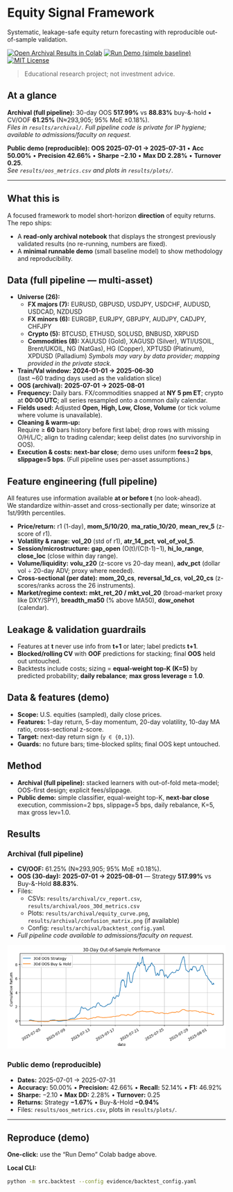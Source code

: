 # Equity Signal Framework
Systematic, leakage-safe equity return forecasting with reproducible out-of-sample validation.

[![Open Archival Results in Colab](https://colab.research.google.com/assets/colab-badge.svg)](https://colab.research.google.com/github/niveth-n/equity-signal-framework/blob/main/notebooks/archival_results.ipynb)
[![Run Demo (simple baseline)](https://colab.research.google.com/assets/colab-badge.svg)](https://colab.research.google.com/github/niveth-n/equity-signal-framework/blob/main/notebooks/run_demo.ipynb)
[![MIT License](https://img.shields.io/badge/license-MIT-black.svg)](LICENSE)

> Educational research project; not investment advice.

## At a glance
**Archival (full pipeline):** 30-day OOS **517.99%** vs **88.83%** buy-&-hold • CV/OOF **61.25%** (N≈293,905; 95% MoE ±0.18%).  
*Files in `results/archival/`. Full pipeline code is private for IP hygiene; available to admissions/faculty on request.*

**Public demo (reproducible):** **OOS 2025-07-01 → 2025-07-31** • **Acc 50.00%** • **Precision 42.66%** • **Sharpe −2.10** • **Max DD 2.28%** • **Turnover 0.25**.  
*See `results/oos_metrics.csv` and plots in `results/plots/`.*

---

## What this is
A focused framework to model short-horizon **direction** of equity returns. The repo ships:
- A **read-only archival notebook** that displays the strongest previously validated results (no re-running, numbers are fixed).
- A **minimal runnable demo** (small baseline model) to show methodology and reproducibility.

## Data (full pipeline — multi-asset)
- **Universe (26):**
  - **FX majors (7):** EURUSD, GBPUSD, USDJPY, USDCHF, AUDUSD, USDCAD, NZDUSD
  - **FX minors (6):** EURGBP, EURJPY, GBPJPY, AUDJPY, CADJPY, CHFJPY
  - **Crypto (5):** BTCUSD, ETHUSD, SOLUSD, BNBUSD, XRPUSD
  - **Commodities (8):** XAUUSD (Gold), XAGUSD (Silver), WTI/USOIL, Brent/UKOIL, NG (NatGas), HG (Copper), XPTUSD (Platinum), XPDUSD (Palladium)
  *Symbols may vary by data provider; mapping provided in the private stack.*
- **Train/Val window:** **2024-01-01 → 2025-06-30**  
  (last ~60 trading days used as the validation slice)
- **OOS (archival):** **2025-07-01 → 2025-08-01**
- **Frequency:** Daily bars. FX/commodities snapped at **NY 5 pm ET**; crypto at **00:00 UTC**; all series resampled onto a common daily calendar.
- **Fields used:** Adjusted **Open, High, Low, Close, Volume** (or tick volume where volume is unavailable).
- **Cleaning & warm-up:**  
  Require ≥ **60** bars history before first label; drop rows with missing O/H/L/C; align to trading calendar; keep delist dates (no survivorship in OOS).
- **Execution & costs:** **next-bar close**; demo uses uniform **fees=2 bps**, **slippage=5 bps**. (Full pipeline uses per-asset assumptions.)

## Feature engineering (full pipeline)
All features use information available **at or before t** (no look-ahead).  
We standardize within-asset and cross-sectionally per date; winsorize at 1st/99th percentiles.

- **Price/return:** r1 (1-day), **mom_5/10/20**, **ma_ratio_10/20**, **mean_rev_5** (z-score of r1).
- **Volatility & range:** **vol_20** (std of r1), **atr_14_pct**, **vol_of_vol_5**.
- **Session/microstructure:** **gap_open** (O(t)/(C(t-1)−1), **hi_lo_range**, **close_loc** (close within day range).
- **Volume/liquidity:** **volu_z20** (z-score vs 20-day mean), **adv_pct** (dollar vol ÷ 20-day ADV; proxy where needed).
- **Cross-sectional (per date):** **mom_20_cs**, **reversal_1d_cs**, **vol_20_cs** (z-scores/ranks across the 26 instruments).
- **Market/regime context:** **mkt_ret_20 / mkt_vol_20** (broad-market proxy like DXY/SPY), **breadth_ma50** (% above MA50), **dow_onehot** (calendar).

## Leakage & validation guardrails
- Features at **t** never use info from **t+1** or later; label predicts **t+1**.  
- **Blocked/rolling CV** with **OOF** predictions for stacking; final **OOS** held out untouched.  
- Backtests include costs; sizing = **equal-weight top-K (K=5)** by predicted probability; **daily rebalance**; **max gross leverage = 1.0**.

## Data & features (demo)
- **Scope:** U.S. equities (sampled), daily close prices.
- **Features:** 1-day return, 5-day momentum, 20-day volatility, 10-day MA ratio, cross-sectional z-score.
- **Target:** next-day return sign (`y ∈ {0,1}`).
- **Guards:** no future bars; time-blocked splits; final OOS kept untouched.

## Method
- **Archival (full pipeline):** stacked learners with out-of-fold meta-model; OOS-first design; explicit fees/slippage.
- **Public demo:** simple classifier, equal-weight top-K, **next-bar close** execution, commission=2 bps, slippage=5 bps, daily rebalance, K=5, max gross lev=1.0.

## Results

### Archival (full pipeline)
- **CV/OOF:** 61.25% (N≈293,905; 95% MoE ±0.18%).  
- **OOS (30-day):** **2025-07-01 → 2025-08-01** — Strategy **517.99%** vs Buy-&-Hold **88.83%**.  
- Files:  
  - CSVs: `results/archival/cv_report.csv`, `results/archival/oos_30d_metrics.csv`  
  - Plots: `results/archival/equity_curve.png`, `results/archival/confusion_matrix.png` (if available)  
  - Config: `results/archival/backtest_config.yaml`  
- *Full pipeline code available to admissions/faculty on request.*

![30-day OOS (full pipeline)](results/archival/equity_curve.png)

### Public demo (reproducible)
- **Dates:** 2025-07-01 → 2025-07-31  
- **Accuracy:** 50.00% • **Precision:** 42.66% • **Recall:** 52.14% • **F1:** 46.92%  
- **Sharpe:** −2.10 • **Max DD:** 2.28% • **Turnover:** 0.25  
- **Returns:** Strategy **−1.67%** • Buy-&-Hold **−0.94%**  
- Files: `results/oos_metrics.csv`, plots in `results/plots/`.

---

## Reproduce (demo)
**One-click:** use the “Run Demo” Colab badge above.  

**Local CLI:**
```bash
python -m src.backtest --config evidence/backtest_config.yaml
